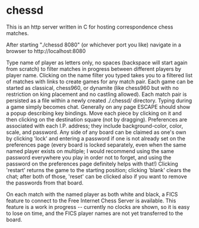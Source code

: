 # chessd
This is an http server written in C for hosting correspondence chess matches.

After starting "./chessd 8080" (or whichever port you like) navigate in a browser to http://localhost:8080

Type name of player as letters only, no spaces (backspace will start again from scratch) to filter matches in progress between different players by player name.
Clicking on the name filter you typed takes you to a filtered list of matches with links to create games for any match pair.
Each game can be started as classical, chess960, or dynamite (like chess960 but with no restriction on king placement and no castling allowed).
Each match pair is persisted as a file within a newly created ./.chessd/ directory.
Typing during a game simply becomes chat.
Generally on any page ESCAPE should show a popup describing key bindings.
Move each piece by clicking on it and then clicking on the destination square (not by dragging).
Preferences are associated with each I.P. address; they include background-color, color, scale, and password.
Any side of any board can be claimed as one's own by clicking 'lock' and entering a password if one is not already set on the preferences page (every board is locked separately, even when the same named player exists on multiple; I would recommend using the same password everywhere you play in order not to forget, and using the password on the preferences page definitely helps with that!)
Clicking 'restart' returns the game to the starting position; clicking 'blank' clears the chat; after both of those, 'reset' can be clicked also if you want to remove the passwords from that board.

On each match with the named player as both white and black, a FICS feature to connect to the Free Internet Chess Server is available.
This feature is a work in progress -- currently no clocks are shown, so it is easy to lose on time, and the FICS player names are not yet transferred to the board.
